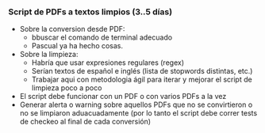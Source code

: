 ### Script de PDFs a textos limpios (3..5 días)
- Sobre la conversion desde PDF:
  - bbuscar el comando de terminal adecuado
  - Pascual ya ha hecho cosas.
- Sobre la limpieza:
  - Habría que usar expresiones regulares (regex)
  - Serían textos de español e inglés (lista de stopwords distintas, etc.)
  - Trabajar aqui con metodologia ágil para iterar y mejorar el script de limpieza poco a poco
- El script debe funcionar con un PDF o con varios PDFs a la vez
- Generar alerta o warning sobre aquellos PDFs que no se convirtieron o no se limpiaron aduacuadamente (por lo tanto el script debe correr tests de checkeo al final de cada conversión) 
